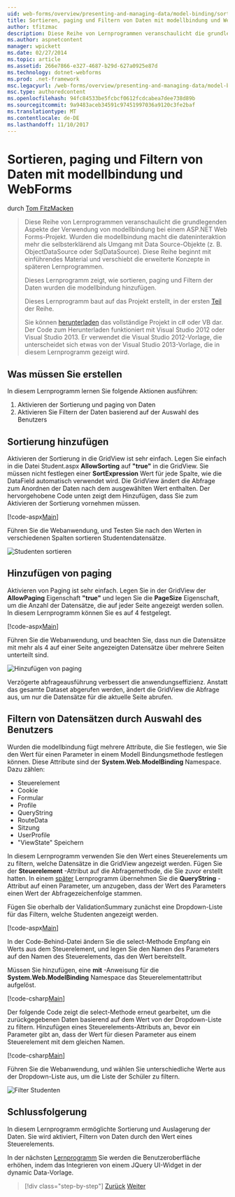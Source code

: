 ```yaml
---
uid: web-forms/overview/presenting-and-managing-data/model-binding/sorting-paging-and-filtering-data
title: Sortieren, paging und Filtern von Daten mit modellbindung und WebForms | Microsoft Docs
author: tfitzmac
description: Diese Reihe von Lernprogrammen veranschaulicht die grundlegenden Aspekte der Verwendung von modellbindung bei einem ASP.NET Web Forms-Projekt. Wurden die modellbindung macht die dateninteraktion Weitere gerade-...
ms.author: aspnetcontent
manager: wpickett
ms.date: 02/27/2014
ms.topic: article
ms.assetid: 266e7866-e327-4687-b29d-627a0925e87d
ms.technology: dotnet-webforms
ms.prod: .net-framework
msc.legacyurl: /web-forms/overview/presenting-and-managing-data/model-binding/sorting-paging-and-filtering-data
msc.type: authoredcontent
ms.openlocfilehash: 94fc84533be5fcbcf0612fcdcabea7dee738d89b
ms.sourcegitcommit: 9a9483aceb34591c97451997036a9120c3fe2baf
ms.translationtype: MT
ms.contentlocale: de-DE
ms.lasthandoff: 11/10/2017
---
```

<a name="sorting-paging-and-filtering-data-with-model-binding-and-web-forms"></a>Sortieren, paging und Filtern von Daten mit modellbindung und WebForms
====================
durch [Tom FitzMacken](https://github.com/tfitzmac)

> Diese Reihe von Lernprogrammen veranschaulicht die grundlegenden Aspekte der Verwendung von modellbindung bei einem ASP.NET Web Forms-Projekt. Wurden die modellbindung macht die dateninteraktion mehr die selbsterklärend als Umgang mit Data Source-Objekte (z. B. ObjectDataSource oder SqlDataSource). Diese Reihe beginnt mit einführendes Material und verschiebt die erweiterte Konzepte in späteren Lernprogrammen.
> 
> Dieses Lernprogramm zeigt, wie sortieren, paging und Filtern der Daten wurden die modellbindung hinzufügen.
> 
> Dieses Lernprogramm baut auf das Projekt erstellt, in der ersten [Teil](retrieving-data.md) der Reihe.
> 
> Sie können [herunterladen](https://go.microsoft.com/fwlink/?LinkId=286116) das vollständige Projekt in c# oder VB dar. Der Code zum Herunterladen funktioniert mit Visual Studio 2012 oder Visual Studio 2013. Er verwendet die Visual Studio 2012-Vorlage, die unterscheidet sich etwas von der Visual Studio 2013-Vorlage, die in diesem Lernprogramm gezeigt wird.


## <a name="what-youll-build"></a>Was müssen Sie erstellen

In diesem Lernprogramm lernen Sie folgende Aktionen ausführen:

1. Aktivieren der Sortierung und paging von Daten
2. Aktivieren Sie Filtern der Daten basierend auf der Auswahl des Benutzers

## <a name="add-sorting"></a>Sortierung hinzufügen

Aktivieren der Sortierung in die GridView ist sehr einfach. Legen Sie einfach in die Datei Student.aspx **AllowSorting** auf **"true"** in die GridView. Sie müssen nicht festlegen einer **SortExpression** Wert für jede Spalte, wie die DataField automatisch verwendet wird. Die GridView ändert die Abfrage zum Anordnen der Daten nach dem ausgewählten Wert enthalten. Der hervorgehobene Code unten zeigt dem Hinzufügen, dass Sie zum Aktivieren der Sortierung vornehmen müssen.

[!code-aspx[Main](sorting-paging-and-filtering-data/samples/sample1.aspx?highlight=5)]

Führen Sie die Webanwendung, und Testen Sie nach den Werten in verschiedenen Spalten sortieren Studentendatensätze.

![Studenten sortieren](sorting-paging-and-filtering-data/_static/image2.png)

## <a name="add-paging"></a>Hinzufügen von paging

Aktivieren von Paging ist sehr einfach. Legen Sie in der GridView der **AllowPaging** Eigenschaft **"true"** und legen Sie die **PageSize** Eigenschaft, um die Anzahl der Datensätze, die auf jeder Seite angezeigt werden sollen. In diesem Lernprogramm können Sie es auf 4 festgelegt.

[!code-aspx[Main](sorting-paging-and-filtering-data/samples/sample2.aspx?highlight=5)]

Führen Sie die Webanwendung, und beachten Sie, dass nun die Datensätze mit mehr als 4 auf einer Seite angezeigten Datensätze über mehrere Seiten unterteilt sind.

![Hinzufügen von paging](sorting-paging-and-filtering-data/_static/image4.png)

Verzögerte abfrageausführung verbessert die anwendungseffizienz. Anstatt das gesamte Dataset abgerufen werden, ändert die GridView die Abfrage aus, um nur die Datensätze für die aktuelle Seite abrufen.

## <a name="filter-records-by-user-selection"></a>Filtern von Datensätzen durch Auswahl des Benutzers

Wurden die modellbindung fügt mehrere Attribute, die Sie festlegen, wie Sie den Wert für einen Parameter in einem Modell Bindungsmethode festlegen können. Diese Attribute sind der **System.Web.ModelBinding** Namespace. Dazu zählen:

- Steuerelement
- Cookie
- Formular
- Profile
- QueryString
- RouteData
- Sitzung
- UserProfile
- "ViewState" Speichern

In diesem Lernprogramm verwenden Sie den Wert eines Steuerelements um zu filtern, welche Datensätze in die GridView angezeigt werden. Fügen Sie der **Steuerelement** -Attribut auf die Abfragemethode, die Sie zuvor erstellt hatten. In einem [später](using-query-string-values-to-retrieve-data.md) Lernprogramm übernehmen Sie die **QueryString** -Attribut auf einen Parameter, um anzugeben, dass der Wert des Parameters einen Wert der Abfragezeichenfolge stammen.

Fügen Sie oberhalb der ValidationSummary zunächst eine Dropdown-Liste für das Filtern, welche Studenten angezeigt werden.

[!code-aspx[Main](sorting-paging-and-filtering-data/samples/sample3.aspx?highlight=3-11)]

In der Code-Behind-Datei ändern Sie die select-Methode Empfang ein Werts aus dem Steuerelement, und legen Sie den Namen des Parameters auf den Namen des Steuerelements, das den Wert bereitstellt.

Müssen Sie hinzufügen, eine **mit** -Anweisung für die **System.Web.ModelBinding** Namespace das Steuerelementattribut aufgelöst.

[!code-csharp[Main](sorting-paging-and-filtering-data/samples/sample4.cs)]

Der folgende Code zeigt die select-Methode erneut gearbeitet, um die zurückgegebenen Daten basierend auf dem Wert von der Dropdown-Liste zu filtern. Hinzufügen eines Steuerelements-Attributs an, bevor ein Parameter gibt an, dass der Wert für diesen Parameter aus einem Steuerelement mit dem gleichen Namen.

[!code-csharp[Main](sorting-paging-and-filtering-data/samples/sample5.cs)]

Führen Sie die Webanwendung, und wählen Sie unterschiedliche Werte aus der Dropdown-Liste aus, um die Liste der Schüler zu filtern.

![Filter Studenten](sorting-paging-and-filtering-data/_static/image6.png)

## <a name="conclusion"></a>Schlussfolgerung

In diesem Lernprogramm ermöglichte Sortierung und Auslagerung der Daten. Sie wird aktiviert, Filtern von Daten durch den Wert eines Steuerelements.

In der nächsten [Lernprogramm](integrating-jquery-ui.md) Sie werden die Benutzeroberfläche erhöhen, indem das Integrieren von einem JQuery UI-Widget in der dynamic Data-Vorlage.

>[!div class="step-by-step"]
[Zurück](updating-deleting-and-creating-data.md)
[Weiter](integrating-jquery-ui.md)

